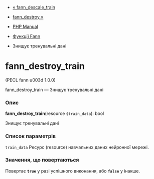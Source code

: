 - [« fann_descale_train](function.fann-descale-train.md)
- [fann_destroy »](function.fann-destroy.md)

- [PHP Manual](index.md)
- [Функції Fann](ref.fann.md)
- Знищує тренувальні дані

# fann_destroy_train

(PECL fann u003d 1.0.0)

fann_destroy_train — Знищує тренувальні дані

### Опис

**fann_destroy_train**(resource `$train_data`): bool

Знищує тренувальні дані

### Список параметрів

`train_data`
Ресурс (resource) навчальних даних нейронної мережі.

### Значення, що повертаються

Повертає **`true`** у разі успішного виконання, або **`false`** у
інакше.
